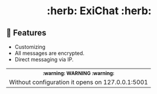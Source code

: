 <h1 align="center"> :herb: ExiChat :herb: </h1>

## 🚀 Features
* Customizing 
* All messages are encrypted.
* Direct messaging via IP.

<table align="center">
   <tr>
      <th align="center">
         <sup>:warning: WARNING :warning:</sup>
      </th>
   </tr>
   <tr>
      <td align="center">
        Without configuration it opens on 127.0.0.1:5001
   </tr>
</table>
